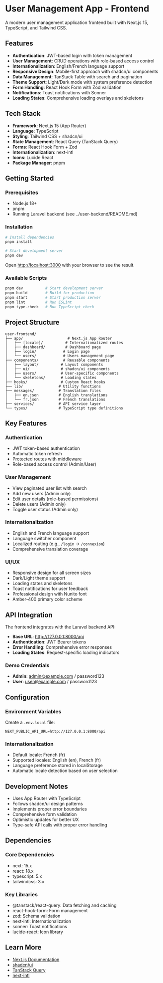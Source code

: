 # User Management App - Frontend

A modern user management application frontend built with Next.js 15, TypeScript, and Tailwind CSS.

## Features

- **Authentication**: JWT-based login with token management
- **User Management**: CRUD operations with role-based access control
- **Internationalization**: English/French language support
- **Responsive Design**: Mobile-first approach with shadcn/ui components
- **Data Management**: TanStack Table with search and pagination
- **Theme Support**: Light/Dark mode with system preference detection
- **Form Handling**: React Hook Form with Zod validation
- **Notifications**: Toast notifications with Sonner
- **Loading States**: Comprehensive loading overlays and skeletons

## Tech Stack

- **Framework**: Next.js 15 (App Router)
- **Language**: TypeScript
- **Styling**: Tailwind CSS + shadcn/ui
- **State Management**: React Query (TanStack Query)
- **Forms**: React Hook Form + Zod
- **Internationalization**: next-intl
- **Icons**: Lucide React
- **Package Manager**: pnpm

## Getting Started

### Prerequisites
- Node.js 18+ 
- pnpm
- Running Laravel backend (see ../user-backend/README.md)

### Installation

```bash
# Install dependencies
pnpm install

# Start development server
pnpm dev
```

Open [http://localhost:3000](http://localhost:3000) with your browser to see the result.

### Available Scripts

```bash
pnpm dev          # Start development server
pnpm build        # Build for production
pnpm start        # Start production server
pnpm lint         # Run ESLint
pnpm type-check   # Run TypeScript check
```

## Project Structure

```
user-frontend/
├── app/                    # Next.js App Router
│   ├── [locale]/          # Internationalized routes
│   ├── dashboard/         # Dashboard page
│   ├── login/            # Login page
│   └── users/            # Users management page
├── components/           # Reusable components
│   ├── layout/          # Layout components
│   ├── ui/              # shadcn/ui components
│   ├── users/           # User-specific components
│   └── skeletons/       # Loading states
├── hooks/               # Custom React hooks
├── lib/                # Utility functions
├── messages/           # Translation files
│   ├── en.json         # English translations
│   └── fr.json         # French translations
├── services/           # API service layer
└── types/              # TypeScript type definitions
```

## Key Features

### Authentication
- JWT token-based authentication
- Automatic token refresh
- Protected routes with middleware
- Role-based access control (Admin/User)

### User Management
- View paginated user list with search
- Add new users (Admin only)
- Edit user details (role-based permissions)
- Delete users (Admin only)
- Toggle user status (Admin only)

### Internationalization
- English and French language support
- Language switcher component
- Localized routing (e.g., `/login` → `/connexion`)
- Comprehensive translation coverage

### UI/UX
- Responsive design for all screen sizes
- Dark/Light theme support
- Loading states and skeletons
- Toast notifications for user feedback
- Professional design with Nunito font
- Amber-400 primary color scheme

## API Integration

The frontend integrates with the Laravel backend API:

- **Base URL**: http://127.0.0.1:8000/api
- **Authentication**: JWT Bearer tokens
- **Error Handling**: Comprehensive error responses
- **Loading States**: Request-specific loading indicators

### Demo Credentials

- **Admin**: admin@example.com / password123
- **User**: user@example.com / password123

## Configuration

### Environment Variables

Create a `.env.local` file:

```env
NEXT_PUBLIC_API_URL=http://127.0.0.1:8000/api
```

### Internationalization

- Default locale: French (fr) 
- Supported locales: English (en), French (fr)
- Language preference stored in localStorage
- Automatic locale detection based on user selection

## Development Notes

- Uses App Router with TypeScript
- Follows shadcn/ui design patterns
- Implements proper error boundaries
- Comprehensive form validation
- Optimistic updates for better UX
- Type-safe API calls with proper error handling

## Dependencies

### Core Dependencies
- next: 15.x
- react: 18.x
- typescript: 5.x
- tailwindcss: 3.x

### Key Libraries
- @tanstack/react-query: Data fetching and caching
- react-hook-form: Form management
- zod: Schema validation
- next-intl: Internationalization
- sonner: Toast notifications
- lucide-react: Icon library

## Learn More

- [Next.js Documentation](https://nextjs.org/docs)
- [shadcn/ui](https://ui.shadcn.com/)
- [TanStack Query](https://tanstack.com/query)
- [next-intl](https://next-intl-docs.vercel.app/)
